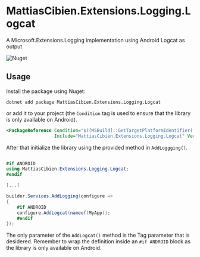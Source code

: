 # MattiasCibien.Extensions.Logging.Logcat
A Microsoft.Extensions.Logging implementation using Android Logcat as output

![Nuget](https://github.com/mattiascibien/MattiasCibien.Extensions.Logging.Logcat/actions/workflows/nuget.yml/badge.svg)

## Usage

Install the package using Nuget:

```dotnet add package MattiasCibien.Extensions.Logging.Logcat```

or add it to your project (the `Condition` tag is used to ensure that the library is only available on Android).

```xml
<PackageReference Condition="$([MSBuild]::GetTargetPlatformIdentifier('$(TargetFramework)')) == 'android'" 
                  Include="MattiasCibien.Extensions.Logging.Logcat" Version="1.0.0" />
```

After that initialize the library using the provided method in `AddLoggging()`.

```csharp

#if ANDROID
using MattiasCibien.Extensions.Logging.Logcat;
#endif

[...]

builder.Services.AddLogging(configure =>
{
	#if ANDROID
	configure.AddLogcat(nameof(MyApp));
	#endif
});
```

The only parameter of the `AddLogcat()` method is the Tag parameter that is desidered. Remember to wrap the definition inside an `#if ANDROID` block as the library
is only available on Android.
